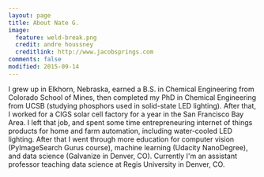 ```yaml
---
layout: page
title: About Nate G.
image:
  feature: weld-break.png
  credit: andre houssney
  creditlink: http://www.jacobsprings.com
comments: false
modified: 2015-09-14
---
```


I grew up in Elkhorn, Nebraska, earned a B.S. in Chemical Engineering from Colorado School of Mines, then completed my PhD in Chemical Engineering from UCSB (studying phosphors used in solid-state LED lighting).  After that, I worked for a CIGS solar cell factory for a year in the San Francisco Bay Area.  I left that job, and spent some time entrepreneuring internet of things products for home and farm automation, including water-cooled LED lighting.  After that I went through more education for computer vision (PyImageSearch Gurus course), machine learning (Udacity NanoDegree), and data science (Galvanize in Denver, CO).  Currently I'm an assistant professor teaching data science at Regis University in Denver, CO.
